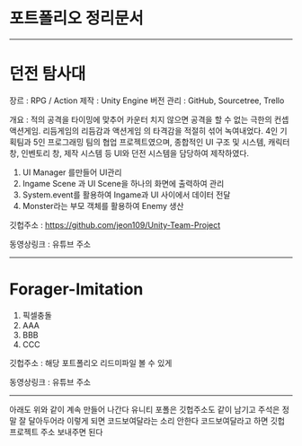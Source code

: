 # 포트폴리오 정리문서

------------

# 던전 탐사대
장르 : RPG / Action
제작 : Unity Engine
버전 관리 : GitHub, Sourcetree, Trello

개요 : 적의 공격을 타이밍에 맞추어 카운터 치지 않으면 공격을 할 수 없는 극한의 컨셉 액션게임. 리듬게임의 리듬감과 액션게임 의 타격감을 적절히 섞어 녹여내었다.
4인 기획팀과 5인 프로그래밍 팀의 협업 프로젝트였으며, 
종합적인 UI 구조 및 시스템, 캐릭터 창, 인벤토리 창, 제작 시스템 등 UI와 던전 시스템을 담당하여 제작하였다.

1. UI Manager 를만들어 UI관리
2. Ingame Scene 과 UI Scene을 하나의 화면에 출력하여 관리
3. System.event를 활용하여 Ingame과 UI 사이에서 데이터 전달
4. Monster라는 부모 객체를 활용하여 Enemy 생산

깃헙주소 : https://github.com/jeon109/Unity-Team-Project

동영상링크 :  유튜브 주소

------------

# Forager-Imitation

1. 픽셀충돌
2. AAA
3. BBB
4. CCC


깃헙주소 : 해당 포트폴리오 리드미파일 볼 수 있게

동영상링크 :  유튜브 주소

------------

아래도 위와 같이 계속 만들어 나간다
유니티 포폴은 깃헙주소도 같이 남기고 주석은 정말 잘 달아두어라
이렇게 되면 코드보여달라는 소리 안한다
코드보여달라고 하면 깃헙 프로젝트 주소 보내주면 된다
